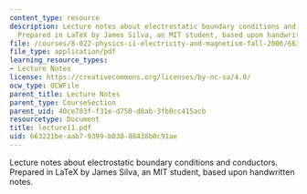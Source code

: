 ```yaml
---
content_type: resource
description: Lecture notes about electrostatic boundary conditions and conductors.
  Prepared in LaTeX by James Silva, an MIT student, based upon handwritten notes.
file: /courses/8-022-physics-ii-electricity-and-magnetism-fall-2006/663221beaab79399b03888438b0c91ae_lecture11.pdf
file_type: application/pdf
learning_resource_types:
- Lecture Notes
license: https://creativecommons.org/licenses/by-nc-sa/4.0/
ocw_type: OCWFile
parent_title: Lecture Notes
parent_type: CourseSection
parent_uid: 40ce783f-f31e-d750-d8ab-3fb0cc415acb
resourcetype: Document
title: lecture11.pdf
uid: 663221be-aab7-9399-b038-88438b0c91ae
---
```

Lecture notes about electrostatic boundary conditions and conductors. Prepared in LaTeX by James Silva, an MIT student, based upon handwritten notes.